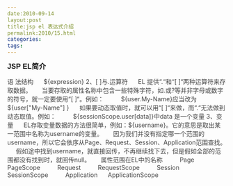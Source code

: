 ```yaml
---
date:2010-09-14
layout:post
title:jsp el 表达式介绍
permalink:2010/15.html
categories:
tags:
---
```



<div class="entry">  <span style="font-family: Arial,'MS Sans Serif'; font-size: 14px; line-height: 21px;"> <h3 style="margin: 0px; padding: 0px;">JSP EL简介</h3> </span>  <p style="padding: 0px; margin: 1em 0px 0.5em; color: #444444;">语 法结构 &nbsp;&nbsp;&nbsp;&nbsp; ${expression} 2、[ ]与.运算符 &nbsp;&nbsp;&nbsp;&nbsp; EL 提供“.“和“[ ]“两种运算符来存取数据。 &nbsp;&nbsp;&nbsp;&nbsp; 当要存取的属性名称中包含一些特殊字符，如.或?等并非字母或数字的符号，就一定要使用“[ ]“。例如： &nbsp;&nbsp;&nbsp;&nbsp;&nbsp;&nbsp;&nbsp;&nbsp; ${user.My-Name}应当改为${user[&quot;My-Name&quot;] } &nbsp;&nbsp;&nbsp;&nbsp; 如果要动态取值时，就可以用“[ ]“来做，而“.“无法做到动态取值。例如： &nbsp;&nbsp;&nbsp;&nbsp;&nbsp;&nbsp;&nbsp;&nbsp; ${sessionScope.user[data]}中data 是一个变量 3、变量 &nbsp;&nbsp;&nbsp;&nbsp; EL存取变量数据的方法很简单，例如：${username}。它的意思是取出某一范围中名称为username的变量。 &nbsp;&nbsp;&nbsp;&nbsp; 因为我们并没有指定哪一个范围的username，所以它会依序从Page、Request、Session、Application范围查找。 &nbsp;&nbsp;&nbsp;&nbsp; 假如途中找到username，就直接回传，不再继续找下去，但是假如全部的范围都没有找到时，就回传null。 &nbsp;&nbsp;&nbsp;&nbsp; 属性范围在EL中的名称 &nbsp;&nbsp;&nbsp;&nbsp;&nbsp;&nbsp;&nbsp;&nbsp; Page&nbsp;&nbsp;&nbsp;&nbsp;&nbsp;&nbsp;&nbsp;&nbsp;&nbsp; PageScope &nbsp;&nbsp;&nbsp;&nbsp;&nbsp;&nbsp;&nbsp;&nbsp; Request&nbsp;&nbsp;&nbsp;&nbsp;&nbsp;&nbsp;&nbsp;&nbsp;&nbsp; RequestScope &nbsp;&nbsp;&nbsp;&nbsp;&nbsp;&nbsp;&nbsp;&nbsp; Session&nbsp;&nbsp;&nbsp;&nbsp;&nbsp;&nbsp;&nbsp;&nbsp;&nbsp; SessionScope &nbsp;&nbsp;&nbsp;&nbsp;&nbsp;&nbsp;&nbsp;&nbsp; Application&nbsp;&nbsp;&nbsp;&nbsp;&nbsp; ApplicationScope</p> </div>